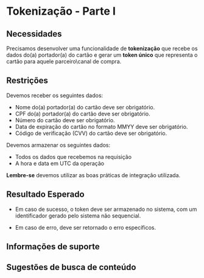 # Tokenização - Parte I

## Necessidades

Precisamos desenvolver uma funcionalidade de **tokenização** que recebe os dados do(a) portador(a) do cartão e gerar 
um **token único** que representa o cartão para aquele parceiro\canal de compra.

## Restrições

Devemos receber os seguintes dados:

- Nome do(a) portador(a) do cartão deve ser obrigatório.
- CPF do(a) portador(a) do cartão deve ser obrigatório.
- Número do cartão deve ser obrigatório.
- Data de expiração do cartão no formato MMYY deve ser obrigatório.
- Código de verificação (CVV) do cartão deve ser obrigatório.

Devemos armazenar os seguintes dados:

- Todos os dados que recebemos na requisição
- A hora e data em UTC da operação

**Lembre-se** devemos utilizar as boas práticas de integração utilizada.

## Resultado Esperado

- Em caso de sucesso, o token deve ser armazenado no sistema, com um identificador gerado pelo sistema não sequencial.

- Em caso de erro, deve ser retornado o erro específicos.

## Informações de suporte

## Sugestões de busca de conteúdo
